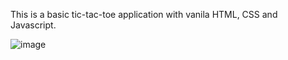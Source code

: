 This is a basic tic-tac-toe application with vanila HTML, CSS and Javascript. 

![image](https://github.com/user-attachments/assets/a2dcc4bd-0ec1-4f9c-9340-509ee56aae70)
